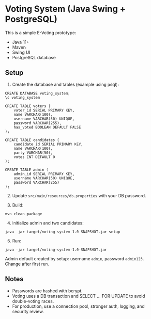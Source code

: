 # Voting System (Java Swing + PostgreSQL)

This is a simple E-Voting prototype:
- Java 11+
- Maven
- Swing UI
- PostgreSQL database

## Setup

1. Create the database and tables (example using psql):
```
CREATE DATABASE voting_system;
\c voting_system

CREATE TABLE voters (
    voter_id SERIAL PRIMARY KEY,
    name VARCHAR(100),
    username VARCHAR(50) UNIQUE,
    password VARCHAR(255),
    has_voted BOOLEAN DEFAULT FALSE
);

CREATE TABLE candidates (
    candidate_id SERIAL PRIMARY KEY,
    name VARCHAR(100),
    party VARCHAR(50),
    votes INT DEFAULT 0
);

CREATE TABLE admin (
    admin_id SERIAL PRIMARY KEY,
    username VARCHAR(50) UNIQUE,
    password VARCHAR(255)
);
```

2. Update `src/main/resources/db.properties` with your DB password.

3. Build:
```
mvn clean package
```

4. Initialize admin and two candidates:
```
java -jar target/voting-system-1.0-SNAPSHOT.jar setup
```

5. Run:
```
java -jar target/voting-system-1.0-SNAPSHOT.jar
```

Admin default created by setup: username `admin`, password `admin123`. Change after first run.

## Notes
- Passwords are hashed with bcrypt.
- Voting uses a DB transaction and SELECT ... FOR UPDATE to avoid double-voting races.
- For production, use a connection pool, stronger auth, logging, and security review.
